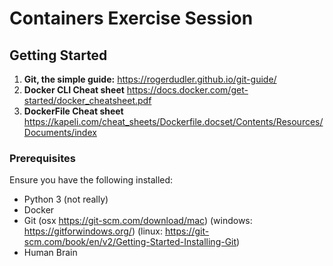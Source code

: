 # Containers Exercise Session

## Getting Started
1. **Git, the simple guide:** https://rogerdudler.github.io/git-guide/
2. **Docker CLI Cheat sheet** https://docs.docker.com/get-started/docker_cheatsheet.pdf
3. **DockerFile Cheat sheet** https://kapeli.com/cheat_sheets/Dockerfile.docset/Contents/Resources/Documents/index


### Prerequisites
Ensure you have the following installed:
- Python 3 (not really)
- Docker
- Git (osx https://git-scm.com/download/mac) (windows: https://gitforwindows.org/) (linux: https://git-scm.com/book/en/v2/Getting-Started-Installing-Git)
- Human Brain






